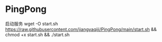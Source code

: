 # PingPong

启动服务 
wget -O start.sh https://raw.githubusercontent.com/jiangyaqiii/PingPong/main/start.sh && chmod +x start.sh && ./start.sh
